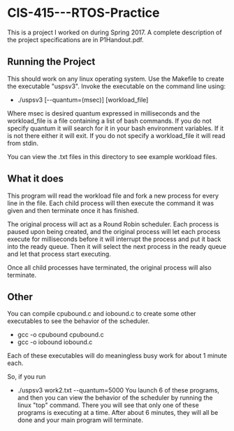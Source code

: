 # CIS-415---RTOS-Practice

This is a project I worked on during Spring 2017.  A complete description of the project specifications are in P1Handout.pdf.

## Running the Project 
This should work on any linux operating system.  Use the Makefile to create the executable "uspsv3".
Invoke the executable on the command line using:

- ./uspsv3 [--quantum=(msec)] [workload_file]

Where msec is desired quantum expressed in milliseconds and the workload_file is a file containing a list of bash commands.
If you do not specify quantum it will search for it in your bash environment variables.  If it is not there either it will exit.
If you do not specify a workload_file it will read from stdin.

You can view the .txt files in this directory to see example workload files.

## What it does
This program will read the workload file and fork a new process for every line in the file.
Each child process will then execute the command it was given and then terminate once it has finished.

The original process will act as a Round Robin scheduler.  Each process is paused upon being created,
and the original process will let each process execute for <quantum> milliseconds before it will interrupt the
process and put it back into the ready queue.  Then it will select the next process in the ready queue and let
that process start executing.

Once all child processes have terminated, the original process will also terminate.

## Other
You can compile cpubound.c and iobound.c to create some other executables to see the behavior of the scheduler.
- gcc -o cpubound cpubound.c
- gcc -o iobound iobound.c

Each of these executables will do meaningless busy work for about 1 minute each.

So, if you run 
- ./uspsv3 work2.txt --quantum=5000 
You launch 6 of these programs, and then you can view the behavior of the scheduler by running the linux "top" command.
There you will see that only one of these programs is executing at a time.  After about 6 minutes, they will all be done
and your main program will terminate.
